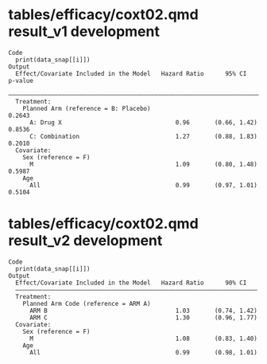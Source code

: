 # tables/efficacy/coxt02.qmd result_v1 development

    Code
      print(data_snap[[i]])
    Output
      Effect/Covariate Included in the Model   Hazard Ratio      95% CI      p-value
      ——————————————————————————————————————————————————————————————————————————————
      Treatment:                                                                    
        Planned Arm (reference = B: Placebo)                                 0.2643 
          A: Drug X                                0.96       (0.66, 1.42)   0.8536 
          C: Combination                           1.27       (0.88, 1.83)   0.2010 
      Covariate:                                                                    
        Sex (reference = F)                                                         
          M                                        1.09       (0.80, 1.48)   0.5987 
        Age                                                                         
          All                                      0.99       (0.97, 1.01)   0.5104 

# tables/efficacy/coxt02.qmd result_v2 development

    Code
      print(data_snap[[i]])
    Output
      Effect/Covariate Included in the Model   Hazard Ratio      90% CI   
      ————————————————————————————————————————————————————————————————————
      Treatment:                                                          
        Planned Arm Code (reference = ARM A)                              
          ARM B                                    1.03       (0.74, 1.42)
          ARM C                                    1.30       (0.96, 1.77)
      Covariate:                                                          
        Sex (reference = F)                                               
          M                                        1.08       (0.83, 1.40)
        Age                                                               
          All                                      0.99       (0.98, 1.01)


